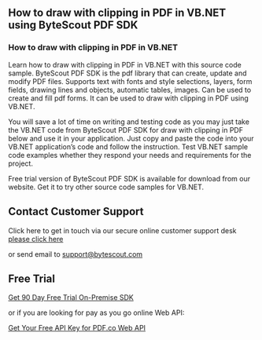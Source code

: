 ## How to draw with clipping in PDF in VB.NET using ByteScout PDF SDK

### How to draw with clipping in PDF in VB.NET

Learn how to draw with clipping in PDF in VB.NET with this source code sample. ByteScout PDF SDK is the pdf library that can create, update and modify PDF files. Supports text with fonts and style selections, layers, form fields, drawing lines and objects, automatic tables, images. Can be used to create and fill pdf forms. It can be used to draw with clipping in PDF using VB.NET.

You will save a lot of time on writing and testing code as you may just take the VB.NET code from ByteScout PDF SDK for draw with clipping in PDF below and use it in your application. Just copy and paste the code into your VB.NET application’s code and follow the instruction. Test VB.NET sample code examples whether they respond your needs and requirements for the project.

Free trial version of ByteScout PDF SDK is available for download from our website. Get it to try other source code samples for VB.NET.

## Contact Customer Support

Click here to get in touch via our secure online customer support desk [please click here](https://bytescout.zendesk.com/hc/en-us/requests/new?subject=ByteScout%20PDF%20SDK%20Question)

or send email to [support@bytescout.com](mailto:support@bytescout.com?subject=ByteScout%20PDF%20SDK%20Question) 

## Free Trial

[Get 90 Day Free Trial On-Premise SDK](https://bytescout.com/download/web-installer?utm_source=github-readme)

or if you are looking for pay as you go online Web API:

[Get Your Free API Key for PDF.co Web API](https://pdf.co/documentation/api?utm_source=github-readme)